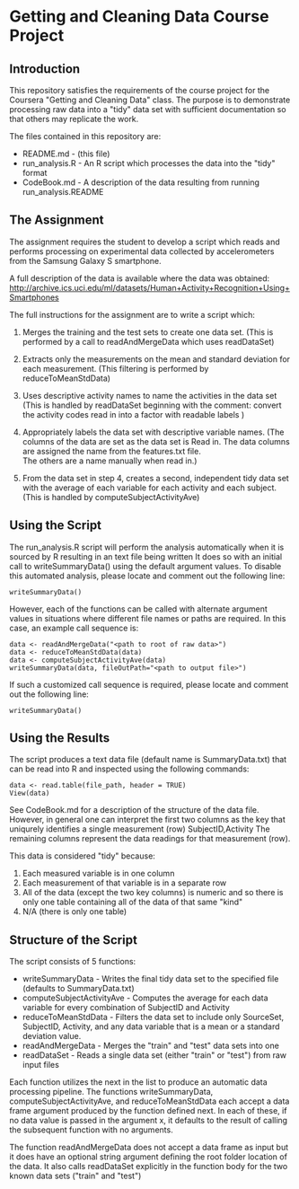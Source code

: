 # Getting and Cleaning Data Course Project
## Introduction 
This repository satisfies the requirements of the course project for the Coursera "Getting and Cleaning Data" class.
The purpose is to demonstrate processing raw data into a "tidy" data set with sufficient documentation so that others may replicate the work.

The files contained in this repository are:
* README.md - (this file)
* run_analysis.R - An R script which processes the data into the "tidy" format
* CodeBook.md - A description of the data resulting from running run_analysis.README

## The Assignment
The assignment requires the student to develop a script which reads and performs processing on experimental data collected by accelerometers from the Samsung Galaxy S smartphone.

A full description of the data is available where the data was obtained:
http://archive.ics.uci.edu/ml/datasets/Human+Activity+Recognition+Using+Smartphones
 
The full instructions for the assignment are to write a script which:
1. Merges the training and the test sets to create one data set.
(This is performed by a call to readAndMergeData which uses readDataSet)

2. Extracts only the measurements on the mean and standard deviation for each measurement.
(This filtering is performed by reduceToMeanStdData)

3. Uses descriptive activity names to name the activities in the data set
(This is handled by readDataSet beginning with the comment:
	convert the activity codes read in into a factor with readable labels
)

4. Appropriately labels the data set with descriptive variable names. 
(The columns of the data are set as the data set is Read in.  The data columns are assigned the name from the features.txt file.  
The others are a name manually when read in.)

5. From the data set in step 4, creates a second, independent tidy data set with the average of each variable for each activity and each subject.
(This is handled by computeSubjectActivityAve)

## Using the Script
The run_analysis.R script will perform the analysis automatically when it is sourced by R resulting in an text file being written
It does so with an initial call to writeSummaryData() using the default argument values.
To disable this automated analysis, please locate and comment out the following line:

	writeSummaryData()
 
However, each of the functions can be called with alternate argument values in situations where different file names or paths are required.
In this case, an example call sequence is:

	data <- readAndMergeData("<path to root of raw data>")
	data <- reduceToMeanStdData(data)
	data <- computeSubjectActivityAve(data)
	writeSummaryData(data, fileOutPath="<path to output file>")
   
 If such a customized call sequence is required, please locate and comment out the following line:

	writeSummaryData()

## Using the Results
The script produces a text data file (default name is SummaryData.txt) that can be read into R and inspected using the following commands:

	data <- read.table(file_path, header = TRUE)
    View(data)
	
See CodeBook.md for a description of the structure of the data file.  However, in general one can interpret the first two columns as the key that uniqurely identifies a single measurement (row)
	SubjectID,Activity
The remaining columns represent the data readings for that measurement (row).

This data is considered "tidy" because:
1. Each measured variable is in one column
2. Each measurement of that variable is in a separate row
3. All of the data (except the two key columns) is numeric and so there is only one table containing all of the data of that same "kind"
4. N/A (there is only one table)
	
## Structure of the Script
The script consists of 5 functions:
* writeSummaryData - Writes the final tidy data set to the specified file (defaults to SummaryData.txt)
* computeSubjectActivityAve - Computes the average for each data variable for every combination of SubjectID and Activity
* reduceToMeanStdData - Filters the data set to include only SourceSet, SubjectID, Activity, and any data variable that is a mean or a standard deviation value.
* readAndMergeData - Merges the "train" and "test" data sets into one
* readDataSet - Reads a single data set (either "train" or "test") from raw input files

Each function utilizes the next in the list to produce an automatic data processing pipeline.
The functions writeSummaryData, computeSubjectActivityAve, and reduceToMeanStdData each accept a data frame argument produced by the function defined next. 
In each of these, if no data value is passed in the argument x, it defaults to the result of calling the subsequent function with no arguments.

The function readAndMergeData does not accept a data frame as input but it does have an optional string argument defining the root folder location of the data.
It also calls readDataSet explicitly in the function body for the two known data sets ("train" and "test")

